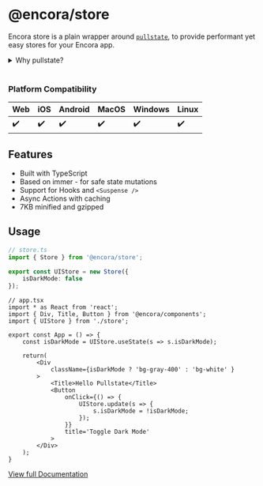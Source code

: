 # @encora/store
Encora store is a plain wrapper around [`pullstate`](https://github.com/lostpebble/pullstate), to provide performant yet easy stores for your Encora app.

<details>
	<summary>Why pullstate?</summary>
	<br />
	Like with Encora, pullstate is extremely easy to use while offering all of the functionality you would expect from other store management systems such as Redux, minus the boilerplate.
</details><br />


### Platform Compatibility
| Web | iOS | Android | MacOS | Windows | Linux |
|---|---|---|---|---|---|
| ✔️ | ✔️ | ✔️ | ✔️ | ✔️ | ✔️ |

## Features

- Built with TypeScript
- Based on immer - for safe state mutations
- Support for Hooks and `<Suspense />`
- Async Actions with caching
- 7KB minified and gzipped

## Usage

```ts
// store.ts
import { Store } from '@encora/store';

export const UIStore = new Store({ 
	isDarkMode: false
});
```

```tsx
// app.tsx
import * as React from 'react';
import { Div, Title, Button } from '@encora/components';
import { UIStore } from './store';

export const App = () => {
	const isDarkMode = UIStore.useState(s => s.isDarkMode);

	return(
		<Div
			className={isDarkMode ? 'bg-gray-400' : 'bg-white' }
		>
			<Title>Hello Pullstate</Title>
			<Button
				onClick={() => {
					UIStore.update(s => {
						s.isDarkMode = !isDarkMode;
					});
				}}
				title='Toggle Dark Mode'
			>
		</Div>
	);
}
```

[View full Documentation](https://lostpebble.github.io/pullstate/)
